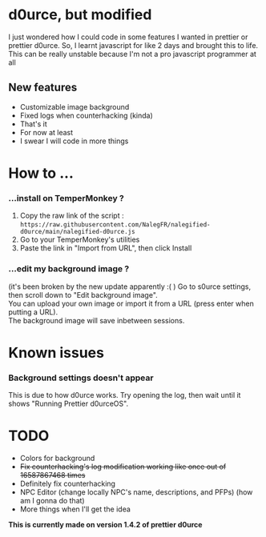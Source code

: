 # d0urce, but modified
I just wondered how I could code in some features I wanted in prettier or prettier d0urce.
So, I learnt javascript for like 2 days and brought this to life.
This can be really unstable because I'm not a pro javascript programmer at all
## New features
- Customizable image background
- Fixed logs when counterhacking (kinda)
- That's it
- For now at least
- I swear I will code in more things

# How to ...
### ...install on TemperMonkey ?
1. Copy the raw link of the script : `https://raw.githubusercontent.com/NalegFR/nalegified-d0urce/main/nalegified-d0urce.js`
2. Go to your TemperMonkey's utilities
3. Paste the link in "Import from URL", then click Install

### ...edit my background image ?
(it's been broken by the new update apparently :( )
Go to s0urce settings, then scroll down to "Edit background image".  
You can upload your own image or import it from a URL (press enter when putting a URL).  
The background image will save inbetween sessions.

# Known issues
### Background settings doesn't appear
This is due to how d0urce works. Try opening the log, then wait until it shows "Running Prettier d0urceOS".

# TODO
- Colors for background
- ~~Fix counterhacking's log modification working like once out of 16587867468 times~~
- Definitely fix counterhacking
- NPC Editor (change locally NPC's name, descriptions, and PFPs) (how am I gonna do that)
- More things when I'll get the idea

**This is currently made on version 1.4.2 of prettier d0urce**
